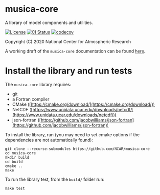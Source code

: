 
musica-core
===========

A library of model components and utilities.

[![License](https://img.shields.io/github/license/NCAR/musica-core)](https://github.com/NCAR/musica-core/blob/main/LICENSE)
[![CI Status](https://github.com/NCAR/musica-core/actions/workflows/test.yml/badge.svg)](https://github.com/NCAR/musica-core/actions/workflows/test.yml)
[![codecov](https://codecov.io/gh/NCAR/musica-core/branch/main/graph/badge.svg?token=WIBA0JE3OE)](https://codecov.io/gh/NCAR/musica-core)

Copyright (C) 2020 National Center for Atmospheric Research

A working draft of the `musica-core` documentation can be found [here](https://ncar.github.io/musica-core/html/index.html).

# Install the library and run tests

The `musica-core` library requires:

- git
- a Fortran compiler
- CMake ([https://cmake.org/download/](https://cmake.org/download/))
- NetCDF ([https://www.unidata.ucar.edu/downloads/netcdf/](https://www.unidata.ucar.edu/downloads/netcdf/))
- json-fortran ([https://github.com/jacobwilliams/json-fortran](https://github.com/jacobwilliams/json-fortran))

To install the library, run (you may need to set cmake options if the dependencies are not automatically found):

```
git clone --recurse-submodules https://github.com/NCAR/musica-core
cd musica-core
mkdir build
cd build
cmake ..
make
```

To run the library test, from the `build/` folder run:

```
make test
```

